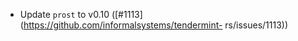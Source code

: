 - Update `prost` to v0.10 ([#1113](https://github.com/informalsystems/tendermint-
  rs/issues/1113))